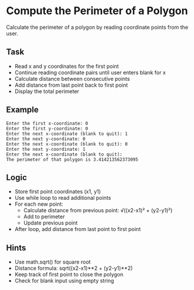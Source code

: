 # Compute the Perimeter of a Polygon

Calculate the perimeter of a polygon by reading coordinate points from the user.

## Task
- Read x and y coordinates for the first point
- Continue reading coordinate pairs until user enters blank for x
- Calculate distance between consecutive points
- Add distance from last point back to first point
- Display the total perimeter

## Example
```
Enter the first x-coordinate: 0
Enter the first y-coordinate: 0
Enter the next x-coordinate (blank to quit): 1
Enter the next y-coordinate: 0
Enter the next x-coordinate (blank to quit): 0
Enter the next y-coordinate: 1
Enter the next x-coordinate (blank to quit): 
The perimeter of that polygon is 3.414213562373095
```

## Logic
- Store first point coordinates (x1, y1)
- Use while loop to read additional points
- For each new point:
  - Calculate distance from previous point: √((x2-x1)² + (y2-y1)²)
  - Add to perimeter
  - Update previous point
- After loop, add distance from last point to first point

## Hints
- Use math.sqrt() for square root
- Distance formula: sqrt((x2-x1)**2 + (y2-y1)**2)
- Keep track of first point to close the polygon
- Check for blank input using empty string
